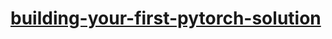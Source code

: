 # [building-your-first-pytorch-solution](https://app.pluralsight.com/library/courses/building-your-first-pytorch-solution)

